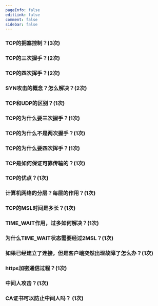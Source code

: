 ```yaml
---
pageInfo: false
editLink: false
comment: false
sidebar: false
---
```


### TCP的拥塞控制？(3次)

### TCP的三次握手？(2次)

### TCP的四次挥手？(2次)

### SYN攻击的概念？怎么解决？(2次)

### TCP和UDP的区别？(1次)
### TCP的为什么要三次握手？(1次)

### TCP的为什么不是两次握手？(1次)


### TCP的为什么要四次挥手？(1次)


### TCP是如何保证可靠传输的？(1次)

### TCP的优点？(1次)

### 计算机网络的分层？每层的作用？(1次)

### TCP的MSL时间是多长？(1次)

### TIME_WAIT作用，过多如何解决？(1次)

### 为什么TIME_WAIT状态需要经过2MSL？(1次)

### 如果已经建立了连接，但是客户端突然出现故障了怎么办？(1次)

### https加密通信过程？(1次)

### 中间人攻击？(1次)

### CA证书可以防止中间人吗？ (1次)


